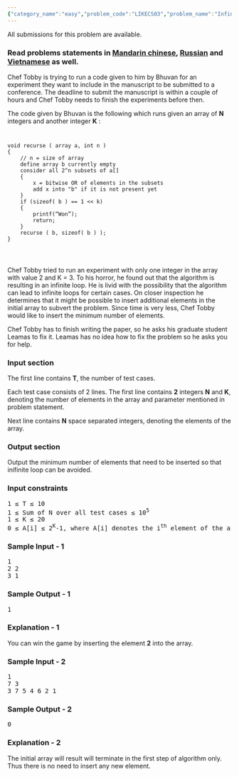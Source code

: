 ```yaml
---
{"category_name":"easy","problem_code":"LIKECS03","problem_name":"Infinite OR Game","languages_supported":{"0":"ADA","1":"ASM","2":"BASH","3":"BF","4":"C","5":"C99 strict","6":"CAML","7":"CLOJ","8":"CLPS","9":"CPP 4.3.2","10":"CPP 6.3","11":"CPP14","12":"CS2","13":"D","14":"ERL","15":"FORT","16":"FS","17":"GO","18":"HASK","19":"ICK","20":"ICON","21":"JAVA","22":"JS","23":"kotlin","24":"LISP clisp","25":"LISP sbcl","26":"LUA","27":"NEM","28":"NICE","29":"NODEJS","30":"PAS fpc","31":"PAS gpc","32":"PERL","33":"PERL6","34":"PHP","35":"PIKE","36":"PRLG","37":"PYPY","38":"PYTH","39":"PYTH 3.5","40":"RUBY","41":"rust","42":"SCALA","43":"SCM chicken","44":"SCM guile","45":"SCM qobi","46":"ST","47":"swift","48":"TCL","49":"TEXT","50":"WSPC"},"max_timelimit":1,"source_sizelimit":50000,"problem_author":"likecs","problem_tester":"kingofnumbers","date_added":"8-09-2017","tags":{"0":"bitwise","1":"cook86","2":"easy","3":"greedy","4":"likecs","5":"likecs"},"editorial_url":"https://discuss.codechef.com/problems/LIKECS03","time":{"view_start_date":1505673000,"submit_start_date":1505673000,"visible_start_date":1505673000,"end_date":1735669800},"layout":"problem"}
---
```

<span class="solution-visible-txt">All submissions for this problem are available.</span><h3>Read problems statements in <a target="_blank" 
href="http://www.codechef.com/download/translated/COOK86/mandarin/LIKECS03.pdf">Mandarin chinese</a>, <a target="_blank" 
href="http://www.codechef.com/download/translated/COOK86/russian/LIKECS03.pdf">Russian</a> and <a target="_blank" 
href="http://www.codechef.com/download/translated/COOK86/vietnamese/LIKECS03.pdf">Vietnamese</a> as well.</h3>

<p>Chef Tobby is trying to run a code given to him by Bhuvan for an experiment they want to include in the manuscript to be submitted to a conference. The deadline to submit the manuscript is within a couple of hours and Chef Tobby needs to finish the experiments before then.</p>

<p>The code given by Bhuvan is the following which runs given an array of <b>N</b> integers and another integer <b>K</b> :</p>

<code>
<pre>
void recurse ( array a, int n )
{
	// n = size of array
	define array b currently empty
	consider all 2^n subsets of a[]
	{
		x = bitwise OR of elements in the subsets
		add x into "b" if it is not present yet
	}
	if (sizeof( b ) == 1 << k)
	{
		printf(“Won”);
		return;
	}
	recurse ( b, sizeof( b ) );
}

</pre>
</code>

<p>Chef Tobby tried to run an experiment with only one integer in the array with value 2 and K = 3. To his horror, he found out that the algorithm is resulting in an infinite loop. He is livid with the possibility that the algorithm can lead to infinite loops for certain cases. On closer inspection he determines that it might be possible to insert additional elements in the initial array to subvert the problem. Since time is very less, Chef Tobby would like to insert the minimum number of elements.</p>

<p>Chef Tobby has to finish writing the paper, so he asks his graduate student Leamas to fix it. Leamas has no idea how to fix the problem so he asks you for help.</p>

<h3>Input section</h3>
<p>The first line contains <b>T</b>, the number of test cases.</p>

<p>Each test case consists of 2 lines. The first line contains <b>2</b> integers <b>N</b> and <b>K</b>, denoting the number of elements in the array and parameter mentioned in problem statement.</p>

<p>Next line contains <b>N</b> space separated integers, denoting the elements of the array.</p>

<h3>Output section</h3>
<p>Output the minimum number of elements that need to be inserted so that inifinite loop can be avoided.</p>

<h3>Input constraints</h3>
<pre>
1 ≤ T ≤ 10
1 ≤ Sum of N over all test cases ≤ 10<sup>5</sup>
1 ≤ K ≤ 20
0 ≤ A[i] ≤ 2<sup>K</sup>-1, where A[i] denotes the i<sup>th</sup> element of the array.
</pre>

<h3>Sample Input - 1</h3>
<pre>
1
2 2
3 1
</pre>

<h3>Sample Output - 1</h3>
<pre>
1
</pre>

<h3>Explanation - 1</h3>
<p>You can win the game by inserting the element <b>2</b> into the array.</p>

<h3>Sample Input - 2</h3>
<pre>
1
7 3
3 7 5 4 6 2 1
</pre>

<h3>Sample Output - 2</h3>
<pre>
0
</pre>

<h3>Explanation - 2</h3>
<p>The initial array will result will terminate in the first step of algorithm only. Thus there is no need to insert any new element.</p>